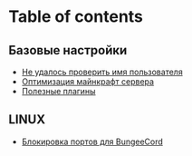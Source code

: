 # Table of contents

## Базовые настройки <a href="#base" id="base"></a>

* [Не удалось проверить имя пользователя](README.md)
* [Оптимизация майнкрафт сервера](base/optimizaciya-mainkraft-servera.md)
* [Полезные плагины](base/poleznye-plaginy.md)

## LINUX

* [Блокировка портов для BungeeCord](linux/blokirovka-portov-dlya-bungeecord.md)
